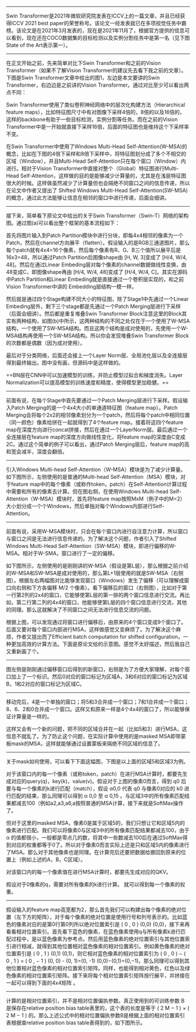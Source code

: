 ****

Swin Transformer是2021年微软研究院发表在ICCV上的一篇文章，并且已经获得ICCV 2021 best paper的荣誉称号。该论文一经发表就已在多项视觉任务中霸榜。该论文是在2021年3月发表的，现在是2021年11月了，根据官方提供的信息可以看到，现在还在COCO数据集的目标检测以及实例分割任务中是第一名（见下图State of the Art表示第一）。

****

在正文开始之前，先来简单对比下Swin Transformer和之前的Vision Transformer（如果不了解Vision Transformer的建议先去看下我之前的文章）。下图是Swin Transformer文章中给出的图1，左边是本文要讲的Swin Transformer，右边边是之前讲的Vision Transformer。通过对比至少可以看出两点不同：

Swin Transformer使用了类似卷积神经网络中的层次化构建方法（Hierarchical feature maps），比如特征图尺寸中有对图像下采样4倍的，8倍的以及16倍的，这样的backbone有助于一些目标检测，实例分割等任务。而在之前的Vision Transformer中是一开始就直接下采样16倍，后面的特征图也是维持这个下采样率不变。

在Swin Transformer中使用了Windows Multi-Head Self-Attention(W-MSA)的概念，比如在下图的4倍下采样和8倍下采样中，将特征图划分成了多个不相交的区域（Window），并且Multi-Head Self-Attention只在每个窗口（Window）内进行。相对于Vision Transformer中直接对整个（Global）特征图进行Multi-Head Self-Attention，这样做的目的是能够减少计算量的，尤其是在浅层特征图很大的时候。这样做虽然减少了计算量但也会隔绝不同窗口之间的信息传递，所以在论文中作者又提出了 Shifted Windows Multi-Head Self-Attention(SW-MSA)的概念，通过此方法能够让信息在相邻的窗口中进行传递，后面会细讲。

****

接下来，简单看下原论文中给出的关于Swin Transformer（Swin-T）网络的架构图。通过图(a)可以看出整个框架的基本流程如下：

首先将图片输入到Patch Partition模块中进行分块，即每4x4相邻的像素为一个Patch，然后在channel方向展平（flatten）。假设输入的是RGB三通道图片，那么每个patch就有4x4=16个像素，然后每个像素有R、G、B三个值所以展平后是16x3=48，所以通过Patch Partition后图像shape由 [H, W, 3]变成了 [H/4, W/4, 48]。然后在通过Linear Embeding层对每个像素的channel数据做线性变换，由48变成C，即图像shape再由 [H/4, W/4, 48]变成了 [H/4, W/4, C]。其实在源码中Patch Partition和Linear Embeding就是直接通过一个卷积层实现的，和之前Vision Transformer中讲的 Embedding层结构一模一样。

然后就是通过四个Stage构建不同大小的特征图，除了Stage1中先通过一个Linear Embeding层外，剩下三个stage都是先通过一个Patch Merging层进行下采样（后面会细讲）。然后都是重复堆叠Swin Transformer Block注意这里的Block其实有两种结构，如图(b)中所示，这两种结构的不同之处仅在于一个使用了W-MSA结构，一个使用了SW-MSA结构。而且这两个结构是成对使用的，先使用一个W-MSA结构再使用一个SW-MSA结构。所以你会发现堆叠Swin Transformer Block的次数都是偶数（因为成对使用）。

最后对于分类网络，后面还会接上一个Layer Norm层、全局池化层以及全连接层得到最终输出。图中没有画，但源码中是这样做的。

==BN层在CNN中可以加速模型的训练，并防止模型过拟合和梯度消失。Layer Normalization可以提高模型的训练速度和精度，使得模型更加稳健。==

****

前面有说，在每个Stage中首先要通过一个Patch Merging层进行下采样。假设输入Patch Merging的是一个4x4大小的单通道特征图（feature map）。Patch Merging会将每个2x2的相邻像素划分为一个patch，然后将每个patch中相同位置（同一颜色）像素给拼在一起就得到了4个feature map。接着将这四个feature map在深度方向进行concat拼接，然后在通过一个LayerNorm层。最后通过一个全连接层在feature map的深度方向做线性变化，将feature map的深度由C变成2C。通过这个简单的例子可以看出，通过Patch Merging层后，feature map的高和宽会减半，深度会翻倍。

****

引入Windows Multi-head Self-Attention（W-MSA）模块是为了减少计算量。如下图所示，左侧使用的是普通的Multi-head Self-Attention（MSA）模块，对于feature map中的每个像素（或称作token，patch）在Self-Attention计算过程中需要和所有的像素去计算。但在图右侧，在使用Windows Multi-head Self-Attention（W-MSA）模块时，首先将feature map按照MxM（例子中的M=2）大小划分成一个个Windows，然后单独对每个Windows内部进行Self-Attention。

****

前面有说，采用W-MSA模块时，只会在每个窗口内进行自注意力计算，所以窗口与窗口之间是无法进行信息传递的。为了解决这个问题，作者引入了Shifted Windows Multi-Head Self-Attention（SW-MSA）模块，即进行偏移的W-MSA。相对于W-SMA，窗口进行了一定的偏移。

如下图所示，左侧使用的是刚刚讲的W-MSA（假设是第L层），那么根据之前介绍的W-MSA和SW-MSA是成对使用的，那么第L+1层使用的就是SW-MSA（右侧图）。根据左右两幅图对比能够发现窗口（Windows）发生了偏移（可以理解成窗口向右侧和下方各偏移 M/2 个像素）。看下偏移后的窗口（右侧图），比如对于第一行第2列的2x4的窗口，它能够使第L层的第一排的两个窗口信息进行交流。再比如，第二行第二列的4x4的窗口，他能够使第L层的四个窗口信息进行交流，其他的同理。那么这就解决了不同窗口之间无法进行信息交流的问题。

根据上图，可以发现通过将窗口进行偏移后，由原来的4个窗口变成9个窗口了。后面又要对每个窗口内部进行MSA，这样做感觉又变麻烦了。为了解决这个麻烦，作者又提出而了Efficient batch computation for shifted configuration，一种更加高效的计算方法。下面是原论文给的示意图。感觉不太好描述，然后我自己又重新画了个。

****

图左侧是刚刚通过偏移窗口后得到的新窗口，右侧是为了方便大家理解，对每个窗口加上了一个标识。然后0对应的窗口标记为区域A，3和6对应的窗口标记为区域B，1和2对应的窗口标记为区域C。

****

移动完后，4是一个单独的窗口；将5和3合并成一个窗口；7和1合并成一个窗口；8、6、2和0合并成一个窗口。这样又和原来一样是4个4x4的窗口了，所以能够保证计算量是一样的。

这样又会有一个新的问题，把不同的区域合并在一起（比如5和3）进行MSA，这信息不就乱了。为了防止这个问题，在实际计算中使用的是masked MSA即带蒙板mask的MSA，这样就能够通过设置蒙板来隔绝不同区域的信息了。

****

关于mask如何使用，可以看下下面这幅图，下图是以上面的区域5和区域3为例。

对于该窗口内的每一个像素（或称token，patch）在进行MSA计算时，都要先生成对应的query(q)，key(k)，value(v)。假设对于上图的像素0而言，得到 q0 后要与每一个像素的k进行匹配（match），假设 α0,0 代表 q0 与像素0对应的 k0 进行匹配的结果，那么同理可以得到 α 0,0 至 α 0,15 。与区域3中的所有像素匹配结果都减去100（例如a2,a3,a6,a按照普通的MSA计算，接下来就是SoftMax操作了。

但对于这里的masked MSA，像素0是属于区域5的，我们只想让它和区域5内的像素进行匹配。我们可以将像素0与区域3中的所有像素匹配结果都减去100，由于 α 的值都很小，一般都是零点几的数，将其中一些数减去100后在通过SoftMax得到对应的权重都等于0了。所以对于像素0而言实际上还是只和区域5内的像素进行了MSA。那么对于其他像素也是同理。在计算完后还要把数据给挪回到原来的位置上（例如上述的A，B，C区域）。

对该窗口内的每一个像素值在进行MSA计算时，都要先生成对应的QKV。

假设对于0像素的q，需要对所有像素的k进行计算。 就可以得到每一个像素的权重。

****

假设输入的feature map高宽都为2，那么首先我们可以构建出每个像素的绝对位置（左下方的矩阵），对于每个像素的绝对位置是使用行号和列号表示的。比如蓝色的像素对应的是第0行第0列所以绝对位置索引是 ( 0 , 0 ) (0,0) (0,0)，接下来再看看相对位置索引。首先看下蓝色的像素，在蓝色像素使用q与所有像素k进行匹配过程中，是以蓝色像素为参考点。然后用蓝色像素的绝对位置索引与其他位置索引进行相减，就得到其他位置相对蓝色像素的相对位置索引。例如黄色像素的绝对位置索引是 ( 0 , 1 ) (0,1) (0,1)，则它相对蓝色像素的相对位置索引为 ( 0 , 0 ) − ( 0 , 1 ) = ( 0 , − 1 )  (0, 0) - (0, 1)=(0, -1)  (0,0)−(0,1)=(0,−1)。那么同理可以得到其他位置相对蓝色像素的相对位置索引矩阵。同样，也能得到相对黄色，红色以及绿色像素的相对位置索引矩阵。接下来将每个相对位置索引矩阵按行展平，并拼接在一起可以得到下面的4x4矩阵 。

****

计算的是相对位置索引，并不是相对位置偏执参数。真正使用到的可训练参数 B 是保存在relative position bias table表里的，这个表的长度是等于 ( 2 M − 1 ) × ( 2 M − 1 ) 的。那么上述公式中的相对位置偏执参数B是根据上面的相对位置索引表根据查relative position bias table表得到的，如下图所示。